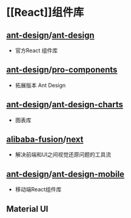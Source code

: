 # [[React]]组件库
## [ant-design](https://github.com/ant-design)/**[ant-design](https://github.com/ant-design/ant-design)**
- 官方React 组件库

## [ant-design](https://github.com/ant-design)/**[pro-components](https://github.com/ant-design/pro-components)**
- 拓展版本 Ant Design

## [ant-design](https://github.com/ant-design)/**[ant-design-charts](https://github.com/ant-design/ant-design-charts)**
- 图表库

## [alibaba-fusion](https://github.com/alibaba-fusion)/**[next](https://github.com/alibaba-fusion/next)**
- 解决前端和UI之间视觉还原问题的工具流

## [ant-design](https://github.com/ant-design)/**[ant-design-mobile](https://github.com/ant-design/ant-design-mobile)**
- 移动端React组件库

## Material UI